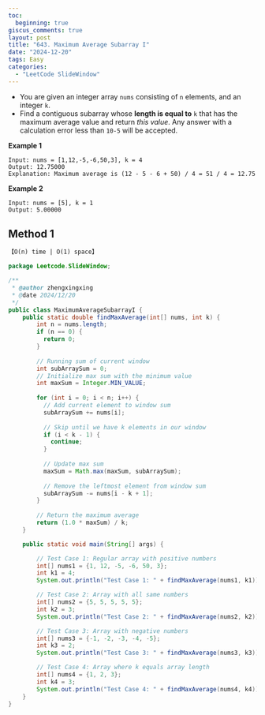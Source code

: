 ```yaml
---
toc:
  beginning: true
giscus_comments: true
layout: post
title: "643. Maximum Average Subarray I"
date: "2024-12-20"
tags: Easy
categories:
  - "LeetCode SlideWindow"
---
```


- You are given an integer array `nums` consisting of `n` elements, and an integer `k`.
- Find a contiguous subarray whose **length is equal to** `k` that has the maximum average value and return *this value*. Any answer with a calculation error less than `10-5` will be accepted.


**Example 1**

```
Input: nums = [1,12,-5,-6,50,3], k = 4
Output: 12.75000
Explanation: Maximum average is (12 - 5 - 6 + 50) / 4 = 51 / 4 = 12.75
```

**Example 2**

```
Input: nums = [5], k = 1
Output: 5.00000
```

## Method 1

```tex
【O(n) time | O(1) space】
```

```java
package Leetcode.SlideWindow;

/**
 * @author zhengxingxing
 * @date 2024/12/20
 */
public class MaximumAverageSubarrayI {
    public static double findMaxAverage(int[] nums, int k) {
        int n = nums.length;
        if (n == 0) {
          return 0;
        }
  
        // Running sum of current window
        int subArraySum = 0;
        // Initialize max sum with the minimum value
        int maxSum = Integer.MIN_VALUE;
  
        for (int i = 0; i < n; i++) {
          // Add current element to window sum
          subArraySum += nums[i];
  
          // Skip until we have k elements in our window
          if (i < k - 1) {
            continue;
          }
  
          // Update max sum
          maxSum = Math.max(maxSum, subArraySum);
  
          // Remove the leftmost element from window sum
          subArraySum -= nums[i - k + 1];
        }
  
        // Return the maximum average
        return (1.0 * maxSum) / k;
    }

    public static void main(String[] args) {

        // Test Case 1: Regular array with positive numbers
        int[] nums1 = {1, 12, -5, -6, 50, 3};
        int k1 = 4;
        System.out.println("Test Case 1: " + findMaxAverage(nums1, k1));  // Expected: 12.75

        // Test Case 2: Array with all same numbers
        int[] nums2 = {5, 5, 5, 5, 5};
        int k2 = 3;
        System.out.println("Test Case 2: " + findMaxAverage(nums2, k2));  // Expected: 5.0

        // Test Case 3: Array with negative numbers
        int[] nums3 = {-1, -2, -3, -4, -5};
        int k3 = 2;
        System.out.println("Test Case 3: " + findMaxAverage(nums3, k3));  // Expected: -1.5

        // Test Case 4: Array where k equals array length
        int[] nums4 = {1, 2, 3};
        int k4 = 3;
        System.out.println("Test Case 4: " + findMaxAverage(nums4, k4));  // Expected: 2.0
    }
}

```






